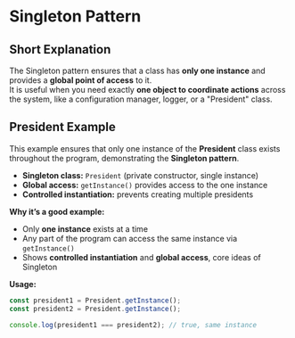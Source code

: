 # Singleton Pattern
## Short Explanation
The Singleton pattern ensures that a class has **only one instance** and provides a **global point of access** to it.  
It is useful when you need exactly **one object to coordinate actions** across the system, like a configuration manager, logger, or a "President" class.
## President Example

This example ensures that only one instance of the **President** class exists throughout the program, demonstrating the **Singleton pattern**.

- **Singleton class:** `President` (private constructor, single instance)
- **Global access:** `getInstance()` provides access to the one instance
- **Controlled instantiation:** prevents creating multiple presidents

**Why it’s a good example:**
- Only **one instance** exists at a time
- Any part of the program can access the same instance via `getInstance()`
- Shows **controlled instantiation** and **global access**, core ideas of Singleton

**Usage:**
```js
const president1 = President.getInstance();
const president2 = President.getInstance();

console.log(president1 === president2); // true, same instance
